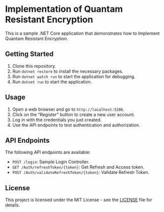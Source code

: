 
# Implementation of Quantam Resistant Encryption

This is a sample .NET Core application that demonstrates how to Implement Quantam Resistant Encryption.

## Getting Started

1. Clone this repository.
2. Run `dotnet restore` to install the necessary packages.
3. Run `dotnet watch run` to start the application for debugging.
3. Run `dotnet run` to start the application.

## Usage

1. Open a web browser and go to `http://localhost:5286`.
2. Click on the "Register" button to create a new user account.
3. Log in with the credentials you just created.
4. Use the API endpoints to test authentication and authorization.

## API Endpoints

The following API endpoints are available:

- `POST /login`: Sample Login Controller.
- `GET /Auth/refreshToken/{token}`: Get Refresh  and Access token.
- `POST /Auth/validateRefreshToken/{token}`: Validate Refresh Token.


## License

This project is licensed under the MIT License - see the [LICENSE](LICENSE) file for details.






